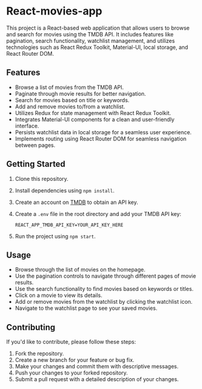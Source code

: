 # React-movies-app


This project is a React-based web application that allows users to browse and search for movies using the TMDB API. It includes features like pagination, search functionality, watchlist management, and utilizes technologies such as React Redux Toolkit, Material-UI, local storage, and React Router DOM.

## Features

- Browse a list of movies from the TMDB API.
- Paginate through movie results for better navigation.
- Search for movies based on title or keywords.
- Add and remove movies to/from a watchlist.
- Utilizes Redux for state management with React Redux Toolkit.
- Integrates Material-UI components for a clean and user-friendly interface.
- Persists watchlist data in local storage for a seamless user experience.
- Implements routing using React Router DOM for seamless navigation between pages.

## Getting Started

1. Clone this repository.
2. Install dependencies using `npm install`.
3. Create an account on [TMDB](https://www.themoviedb.org/) to obtain an API key.
4. Create a `.env` file in the root directory and add your TMDB API key:

    ```
    REACT_APP_TMDB_API_KEY=YOUR_API_KEY_HERE
    ```

5. Run the project using `npm start`.

## Usage

- Browse through the list of movies on the homepage.
- Use the pagination controls to navigate through different pages of movie results.
- Use the search functionality to find movies based on keywords or titles.
- Click on a movie to view its details.
- Add or remove movies from the watchlist by clicking the watchlist icon.
- Navigate to the watchlist page to see your saved movies.

## Contributing

If you'd like to contribute, please follow these steps:

1. Fork the repository.
2. Create a new branch for your feature or bug fix.
3. Make your changes and commit them with descriptive messages.
4. Push your changes to your forked repository.
5. Submit a pull request with a detailed description of your changes.

